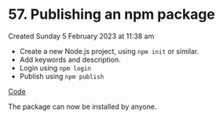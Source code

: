 # 57. Publishing an npm package
Created Sunday 5 February 2023 at 11:38 am

- Create a new Node.js project, using `npm init` or similar.
- Add keywords and description.
- Login using `npm login`
- Publish using `npm publish`

[Code](https://github.com/exemplar-codes/hello-world-sanjarcode-npm)

The package can now be installed by anyone.